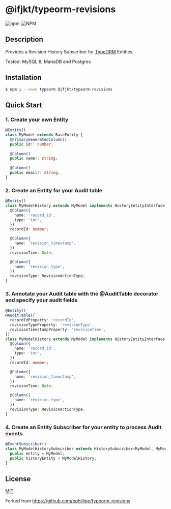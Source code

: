 # @ifjkt/typeorm-revisions

![npm](https://img.shields.io/npm/v/@ifjkt/typeorm-revisions.svg)
![NPM](https://img.shields.io/npm/l/@ifjkt/typeorm-revisions.svg)

## Description

Provides a Revision History Subscriber for [TypeORM](http://typeorm.io) Entities

Tested: MySQL 8, MariaDB and Postgres

## Installation

```bash
$ npm i --save typeorm @ifjkt/typeorm-revisions
```

## Quick Start

### 1. Create your own Entity

```ts
@Entity()
class MyModel extends BaseEntity {
  @PrimaryGeneratedColumn()
  public id!: number;
  
  @Column()
  public name!: string;
  
  @Column()
  public email!: string;
}
```

### 2. Create an Entity for your Audit table

```ts
@Entity()
class MyModelHistory extends MyModel implements HistoryEntityInterface {
  @Column({
    name: 'record_id',
    type: 'int',
  })
  recordId: number;

  @Column({
    name: 'revision_timestamp',
  })
  revisionTime: Date;

  @Column({
    name: 'revision_type',
  })
  revisionType: RevisionActionType;
}
```

### 3. Annotate your Audit table with the @AuditTable decorator and specify your audit fields

```ts
@Entity()
@AuditTable({
  recordIdProperty: 'recordId',
  revisionTypeProperty: 'revisionType',
  revisionTimestampProperty: 'revisionTime',
})
class MyModelHistory extends MyModel implements HistoryEntityInterface {
  @Column({
    name: 'record_id',
    type: 'int',
  })
  recordId: number;

  @Column({
    name: 'revision_timestamp',
  })
  revisionTime: Date;

  @Column({
    name: 'revision_type',
  })
  revisionType: RevisionActionType;
}
```

### 4. Create an Entity Subscriber for your entity to process Audit events

```ts
@EventSubscriber()
class MyModelHistorySubscriber extends HistorySubscriber<MyModel, MyModelHistory> {
  public entity = MyModel;
  public historyEntity = MyModelHistory;
}
```

## License

[MIT](LICENSE)


Forked from https://github.com/ephillipe/typeorm-revisions
